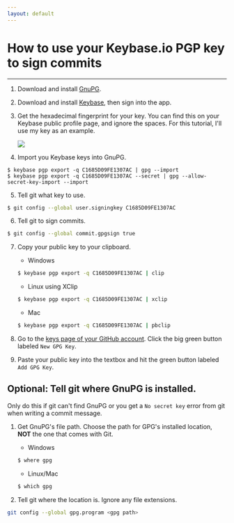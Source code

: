 ```yaml
---
layout: default
---
```


# How to use your Keybase.io PGP key to sign commits
---
1. Download and install [GnuPG](https://www.gnupg.org/download/).
2. Download and install [Keybase](https://keybase.io/download), then sign into the app.
3. Get the hexadecimal fingerprint for your key. You can find this on your Keybase public profile page, and ignore the spaces. For this tutorial, I'll use my key as an example.

    ![](https://i.imgur.com/BpQ14au.png)
4. Import you Keybase keys into GnuPG. 
```
$ keybase pgp export -q C1685D09FE1307AC | gpg --import
$ keybase pgp export -q C1685D09FE1307AC --secret | gpg --allow-secret-key-import --import
```
5. Tell git what key to use.
```sh
$ git config --global user.signingkey C1685D09FE1307AC
```
6. Tell git to sign commits.
```sh
$ git config --global commit.gpgsign true
```
7. Copy your public key to your clipboard.
    * Windows
    ```sh
    $ keybase pgp export -q C1685D09FE1307AC | clip
    ```

    * Linux using XClip   
    ```sh
    $ keybase pgp export -q C1685D09FE1307AC | xclip
    ```

    * Mac
    ```sh
    $ keybase pgp export -q C1685D09FE1307AC | pbclip
    ```
8. Go to the [keys page of your GitHub account](https://github.com/settings/keys). Click the big green button labeled `New GPG Key`.
9. Paste your public key into the textbox and hit the green button labeled `Add GPG Key`.

## Optional: Tell git where GnuPG is installed.

Only do this if git can't find GnuPG or you get a `No secret key` error from git when writing a commit message.

1. Get GnuPG's file path. Choose the path for GPG's installed location, **NOT** the one that comes with Git.
    * Windows
    ```sh
    $ where gpg
    ```

    * Linux/Mac
    ```sh
    $ which gpg
    ```
2. Tell git where the location is. Ignore any file extensions.
```sh
git config --global gpg.program <gpg path>
```